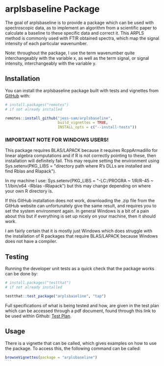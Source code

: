 
# arplsbaseline Package

<!-- badges: start -->
<!-- badges: end -->

The goal of arplsbaseline is to provide a package which can be used with spectroscopic data, 
as to implement an algorithm from a scientific paper to calculate a baseline to these 
specific data and correct it. This ARPLS method is commonly used with FTIR obtained spectra, 
which map the signal intensity of each particular wavenumber. 

Note: throughout the package, I use the term wavenumber quite interchangeably with the variable x, as well as 
the term signal, or signal intensity, interchangeably with the variable y. 

## Installation

You can install the arplsbaseline package built with tests and vignettes 
from [GitHub](https://github.com/) with:

``` r
# install.packages("remotes")
# if not already installed

remotes::install_github("jess-sam/arplsbaseline", 
                        build_vignettes = TRUE, 
                        INSTALL_opts = c("--install-tests"))
```

### IMPORTANT NOTE FOR WINDOWS USERS!

This package requires BLAS/LAPACK because it requires RcppArmadillo for linear algebra computations
and if R is not correctly pointing to these, then installation will definitely fail. This may require 
setting the environment using 
Sys.setenv(PKG_LIBS = "directory path where R’s DLLs are installed and find Rblas and Rlapack"). 

In my machine I use: Sys.setenv(PKG_LIBS = "-LC:/PROGRA ~ 1/R/R-45 ~ 1.1/bin/x64 -lRblas -lRlapack") but
this may change depending on where your own R directory is. 

If this GitHub installation does not work, downloading the .zip file from the GitHub website can unfortunately
give the same result, and requires you to set the system environment again. In general Windows is a bit of 
a pain about this but if everything is set up nicely on your machine, then it should work.

I am fairly certain that it is mostly just Windows which does struggle with the installation of 
R packages that require BLAS/LAPACK because Windows does not have a compiler. 

## Testing

Running the developer unit tests as a quick check that the package works can be done by: 

```r
# install.packages("testthat")
# if not already installed

testthat::test_package("arplsbaseline", "tap")
```

Full specifications of what is being tested and how, are given in the test plan 
which can be accessed through a pdf document, found through this link to be used within Github: 
[Test Plan](inst/docs/test_plan.pdf).

## Usage

There is a vignette that can be called, which gives examples on how to use the package.
To access this, the following command can be called:

````r
browseVignettes(package = "arplsbaseline")
```
